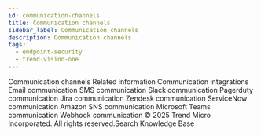 ```yaml
---
id: communication-channels
title: Communication channels
sidebar_label: Communication channels
description: Communication channels
tags:
  - endpoint-security
  - trend-vision-one
---
```


 Communication channels Related information Communication integrations Email communication SMS communication Slack communication Pagerduty communication Jira communication Zendesk communication ServiceNow communication Amazon SNS communication Microsoft Teams communication Webhook communication © 2025 Trend Micro Incorporated. All rights reserved.Search Knowledge Base